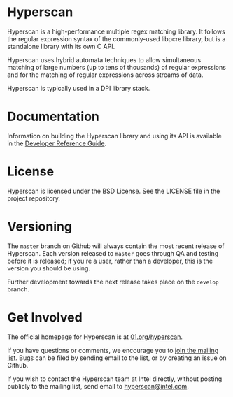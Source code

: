 # Hyperscan

Hyperscan is a high-performance multiple regex matching library. It follows the
regular expression syntax of the commonly-used libpcre library, but is a
standalone library with its own C API.

Hyperscan uses hybrid automata techniques to allow simultaneous matching of
large numbers (up to tens of thousands) of regular expressions and for the
matching of regular expressions across streams of data.

Hyperscan is typically used in a DPI library stack.

# Documentation

Information on building the Hyperscan library and using its API is available in
the [Developer Reference Guide](http://01org.github.io/hyperscan/dev-reference/).

# License

Hyperscan is licensed under the BSD License. See the LICENSE file in the
project repository.

# Versioning

The `master` branch on Github will always contain the most recent release of
Hyperscan. Each version released to `master` goes through QA and testing before
it is released; if you're a user, rather than a developer, this is the version
you should be using.

Further development towards the next release takes place on the `develop`
branch.

# Get Involved

The official homepage for Hyperscan is at [01.org/hyperscan](https://01.org/hyperscan).

If you have questions or comments, we encourage you to [join the mailing
list](https://lists.01.org/mailman/listinfo/hyperscan). Bugs can be filed by
sending email to the list, or by creating an issue on Github.

If you wish to contact the Hyperscan team at Intel directly, without posting
publicly to the mailing list, send email to
[hyperscan@intel.com](mailto:hyperscan@intel.com).
